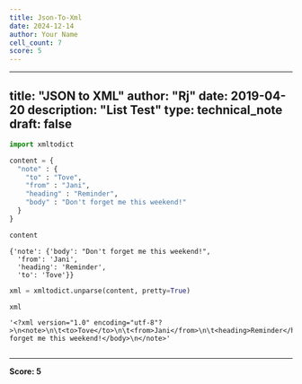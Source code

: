 ```yaml
---
title: Json-To-Xml
date: 2024-12-14
author: Your Name
cell_count: 7
score: 5
---
```


---
title: "JSON to XML"
author: "Rj"
date: 2019-04-20
description: "List Test"
type: technical_note
draft: false
---

```python
import xmltodict
```


```python
content = {
  "note" : {
    "to" : "Tove",
    "from" : "Jani",
    "heading" : "Reminder",
    "body" : "Don't forget me this weekend!"
  }
}
```


```python
content
```




    {'note': {'body': "Don't forget me this weekend!",
      'from': 'Jani',
      'heading': 'Reminder',
      'to': 'Tove'}}




```python
xml = xmltodict.unparse(content, pretty=True)
```


```python
xml
```




    '<?xml version="1.0" encoding="utf-8"?>\n<note>\n\t<to>Tove</to>\n\t<from>Jani</from>\n\t<heading>Reminder</heading>\n\t<body>Don\'t forget me this weekend!</body>\n</note>'




```python

```


---
**Score: 5**